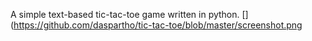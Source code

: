 A simple text-based tic-tac-toe game written in python.
[](https://github.com/daspartho/tic-tac-toe/blob/master/screenshot.png